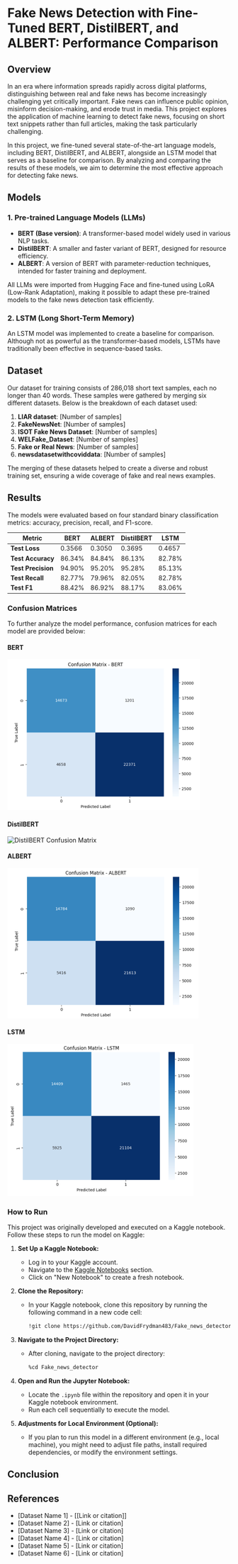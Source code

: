 # Fake News Detection with Fine-Tuned BERT, DistilBERT, and ALBERT: Performance Comparison

## Overview

In an era where information spreads rapidly across digital platforms, distinguishing between real and fake news has become increasingly challenging yet critically important. Fake news can influence public opinion, misinform decision-making, and erode trust in media. This project explores the application of machine learning to detect fake news, focusing on short text snippets rather than full articles, making the task particularly challenging.

In this project, we fine-tuned several state-of-the-art language models, including BERT, DistilBERT, and ALBERT, alongside an LSTM model that serves as a baseline for comparison. By analyzing and comparing the results of these models, we aim to determine the most effective approach for detecting fake news.

## Models

### 1. Pre-trained Language Models (LLMs)
- **BERT (Base version)**: A transformer-based model widely used in various NLP tasks.
- **DistilBERT**: A smaller and faster variant of BERT, designed for resource efficiency.
- **ALBERT**: A version of BERT with parameter-reduction techniques, intended for faster training and deployment.

All LLMs were imported from Hugging Face and fine-tuned using LoRA (Low-Rank Adaptation), making it possible to adapt these pre-trained models to the fake news detection task efficiently.

### 2. LSTM (Long Short-Term Memory)
An LSTM model was implemented to create a baseline for comparison. Although not as powerful as the transformer-based models, LSTMs have traditionally been effective in sequence-based tasks.

## Dataset

Our dataset for training consists of 286,018 short text samples, each no longer than 40 words. These samples were gathered by merging six different datasets. Below is the breakdown of each dataset used:

1. **LIAR dataset**: [Number of samples]
2. **FakeNewsNet**: [Number of samples]
3. **ISOT Fake News Dataset**: [Number of samples]
4. **WELFake_Dataset**: [Number of samples]
5. **Fake or Real News**: [Number of samples]
6. **newsdatasetwithcoviddata**: [Number of samples]

The merging of these datasets helped to create a diverse and robust training set, ensuring a wide coverage of fake and real news examples.

## Results

The models were evaluated based on four standard binary classification metrics: accuracy, precision, recall, and F1-score. 

| Metric            | BERT      | ALBERT    | DistilBERT | LSTM      |
|-------------------|-----------|-----------|------------|-----------|
| **Test Loss**     | 0.3566    | 0.3050    | 0.3695     | 0.4657    |
| **Test Accuracy** | 86.34%    | 84.84%    | 86.13%     | 82.78%    |
| **Test Precision**| 94.90%    | 95.20%    | 95.28%     | 85.13%    |
| **Test Recall**   | 82.77%    | 79.96%    | 82.05%     | 82.78%    |
| **Test F1**       | 88.42%    | 86.92%    | 88.17%     | 83.06%    |

### Confusion Matrices

To further analyze the model performance, confusion matrices for each model are provided below:

#### BERT
![BERT Confusion Matrix](BERT_confusion_matrix.png)

#### DistilBERT
![DistilBERT Confusion Matrix](DISTlLBERT_confusion_matrix.png)

#### ALBERT
![ALBERT Confusion Matrix](ALBERT_confusion_matrix.png)

#### LSTM
![LSTM Confusion Matrix](LSTM_confusion_matrix.png)

### How to Run

This project was originally developed and executed on a Kaggle notebook. Follow these steps to run the model on Kaggle:

1. **Set Up a Kaggle Notebook:**
   - Log in to your Kaggle account.
   - Navigate to the [Kaggle Notebooks](https://www.kaggle.com/notebooks) section.
   - Click on "New Notebook" to create a fresh notebook.

2. **Clone the Repository:**
   - In your Kaggle notebook, clone this repository by running the following command in a new code cell:
     ```bash
     !git clone https://github.com/DavidFrydman483/Fake_news_detector.git
     ```

3. **Navigate to the Project Directory:**
   - After cloning, navigate to the project directory:
     ```bash
     %cd Fake_news_detector
     ```

4. **Open and Run the Jupyter Notebook:**
   - Locate the `.ipynb` file within the repository and open it in your Kaggle notebook environment.
   - Run each cell sequentially to execute the model.

5. **Adjustments for Local Environment (Optional):**
   - If you plan to run this model in a different environment (e.g., local machine), you might need to adjust file paths, install required dependencies, or modify the environment settings.




## Conclusion


## References
- [Dataset Name 1] - [[Link or citation]]
- [Dataset Name 2] - [Link or citation]
- [Dataset Name 3] - [Link or citation]
- [Dataset Name 4] - [Link or citation]
- [Dataset Name 5] - [Link or citation]
- [Dataset Name 6] - [Link or citation]

